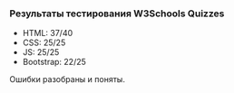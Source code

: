 ### Результаты тестирования W3Schools Quizzes

* HTML: 37/40
* CSS: 25/25
* JS: 25/25
* Bootstrap: 22/25

Ошибки разобраны и поняты.
